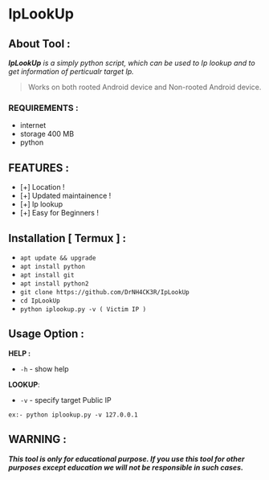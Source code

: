 # IpLookUp

## About Tool :
_**IpLookUp** is a simply python script, which can be used to Ip lookup and to get information of perticualr target Ip._  
> Works on both rooted Android device and Non-rooted Android device. 

### REQUIREMENTS :
* internet
* storage 400 MB
* python

## FEATURES :
* [+] Location !
* [+] Updated maintainence !
* [+] Ip lookup
* [+] Easy for Beginners !

## Installation [ Termux ] :
* `apt update && upgrade`
* `apt install python`
* `apt install git`
* `apt install python2`
* `git clone https://github.com/DrNH4CK3R/IpLookUp`
* `cd IpLookUp`
* `python iplookup.py -v ( Victim IP )`

## Usage Option :
__HELP :__
* `-h` - show help

__LOOKUP__:
* `-v` - specify target Public IP


```
ex:- python iplookup.py -v 127.0.0.1
```
## WARNING : 
***This tool is only for educational purpose. If you use this tool for other purposes except education we will not be responsible in such cases.***
